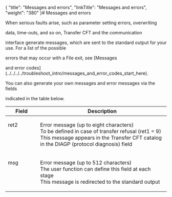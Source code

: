 {
    "title": "Messages and errors",
    "linkTitle": "Messages and errors",
    "weight": "380"
}# <span id="Messages_and_errors___file_exit"></span>Messages and errors

When serious faults arise, such as parameter setting errors, overwriting
data, time-outs, and so on, Transfer CFT and the communication
interface generate messages, which are sent to the standard output for your use. For a list of the possible
errors that may occur with a File exit, see [Messages
and error codes](../../../../troubleshoot_intro/messages_and_error_codes_start_here).

You can also generate your own messages and error messages via the fields
indicated in the table below.

<table cellspacing="0" width="90%">
   <col/>
   <col/>
   <thead>
      <tr>
         <th>Field</th>
         <th>Description</th>
      </tr>
   </thead>
      <tr>
         <td valign="top" width="20%">
            <p>ret2</p>
         </td>
         <td valign="top" width="80%">
            <p>Error message (up to eight characters)<br/>To be defined in case of transfer refusal (ret1 = 9)<br/>This message appears in the  <span>Transfer CFT</span> catalog in the DIAGP (protocol 
 diagnosis) field </p>
         </td>
      </tr>
      <tr>
         <td valign="top" width="20%">
            <p>msg </p>
         </td>
         <td valign="top" width="80%">
            <p>Error message (up to 512 characters)<br/>The user function can define this field at each stage<br/>This message is redirected to the standard output </p>
         </td>
      </tr>
</table>
